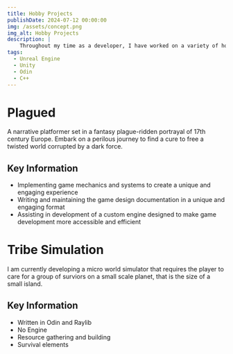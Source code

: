 ```yaml
---
title: Hobby Projects
publishDate: 2024-07-12 00:00:00
img: /assets/concept.png
img_alt: Hobby Projects
description: |
    Throughout my time as a developer, I have worked on a variety of hobby projects.
tags:
  - Unreal Engine
  - Unity
  - Odin
  - C++
---
```


# Plagued

A narrative platformer set in a fantasy plague-ridden portrayal of 17th century Europe. Embark on a perilous journey to find a cure to free a twisted world corrupted by a dark force.

## Key Information
- Implementing game mechanics and systems to create a unique and engaging experience
- Writing and maintaining the game design documentation in a unique and engaging format
- Assisting in development of a custom engine designed to make game development more accessible and efficient



# Tribe Simulation

I am currently developing a micro world simulator that requires the player to care for a group of surviors on a small scale planet, that is the size of a small island.

## Key Information
- Written in Odin and Raylib
- No Engine
- Resource gathering and building
- Survival elements
